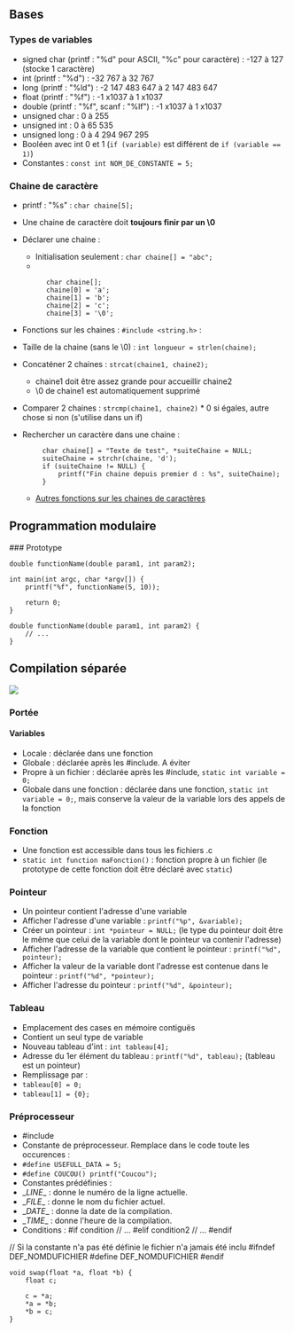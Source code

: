## Bases

### Types de variables

* signed char (printf : "%d" pour ASCII, "%c" pour caractère) : -127 à 127 (stocke 1 caractère)
* int (printf : "%d") : -32 767 à 32 767
* long (printf : "%ld") : -2 147 483 647 à 2 147 483 647
* float (printf : "%f") : -1 x1037 à 1 x1037
* double (printf : "%f", scanf : "%lf") : -1 x1037 à 1 x1037
* unsigned char : 0 à 255
* unsigned int : 0 à 65 535
* unsigned long : 0 à 4 294 967 295
* Booléen avec int 0 et 1 (`if (variable)` est différent de `if (variable == 1)`)
* Constantes : `const int NOM_DE_CONSTANTE = 5;`

### Chaine de caractère

* printf : "%s" : `char chaine[5];`
* Une chaine de caractère doit **toujours finir par un \0**
* Déclarer une chaine : 
  * Initialisation seulement : `char chaine[] = "abc";`
  *  

            char chaine[];
            chaine[0] = 'a';
            chaine[1] = 'b';
            chaine[2] = 'c';
            chaine[3] = '\0';

* Fonctions sur les chaines : `#include <string.h>` :
 * Taille de la chaine (sans le \0) : `int longueur = strlen(chaine);`
 * Concaténer 2 chaines : `strcat(chaine1, chaine2);`
    * chaine1 doit être assez grande pour accueillir chaine2
    * \0 de chaine1 est automatiquement supprimé
 * Comparer 2 chaines : `strcmp(chaine1, chaine2)`
        * 0 si égales, autre chose si non (s'utilise dans un if) 
 * Rechercher un caractère dans une chaine :
    
            char chaine[] = "Texte de test", *suiteChaine = NULL;              
            suiteChaine = strchr(chaine, 'd');                                
            if (suiteChaine != NULL) {
                printf("Fin chaine depuis premier d : %s", suiteChaine);
            }

   * [Autres fonctions sur les chaines de caractères](http://openclassrooms.com/courses/apprenez-a-programmer-en-c/les-chaines-de-caracteres)

## Programmation modulaire

### Prototype

    double functionName(double param1, int param2);

    int main(int argc, char *argv[]) {   
        printf("%f", functionName(5, 10));

        return 0;
    }

    double functionName(double param1, int param2) {
        // ...
    }


## Compilation séparée

![](http://uploads.siteduzero.com/files/175001_176000/175843.png)

### Portée

#### Variables

* Locale : déclarée dans une fonction
* Globale : déclarée après les #include. A éviter
* Propre à un fichier : déclarée après les #include, `static int variable = 0;`
* Globale dans une fonction : déclarée dans une fonction, `static int variable = 0;`, mais conserve la valeur de la variable lors des appels de la fonction

### Fonction

* Une fonction est accessible dans tous les fichiers .c
* `static int function maFonction()` : fonction propre à un fichier (le prototype de cette fonction doit être déclaré avec `static`)

### Pointeur

* Un pointeur contient l'adresse d'une variable
* Afficher l'adresse d'une variable : `printf("%p", &variable);`
* Créer un pointeur : `int *pointeur = NULL;` (le type du pointeur doit être le même que celui de la variable dont le pointeur va contenir l'adresse)
* Afficher l'adresse de la variable que contient le pointeur : `printf("%d", pointeur);`
* Afficher la valeur de la variable dont l'adresse est contenue dans le pointeur : `printf("%d", *pointeur);`
* Afficher l'adresse du pointeur : `printf("%d", &pointeur);`

### Tableau

* Emplacement des cases en mémoire contiguës
* Contient un seul type de variable
* Nouveau tableau d'int : `int tableau[4];`
* Adresse du 1er élément du tableau : `printf("%d", tableau);` (tableau est un pointeur)
* Remplissage par :
 * `tableau[0] = 0;`
 * `tableau[1] = {0};`

### Préprocesseur

* #include
* Constante de préprocesseur. Remplace dans le code toute les occurences :
 * `#define USEFULL_DATA = 5;`
 * `#define COUCOU() printf("Coucou");`
* Constantes prédéfinies :
 * \__LINE__ : donne le numéro de la ligne actuelle.
 * \__FILE__ : donne le nom du fichier actuel.
 * \__DATE__ : donne la date de la compilation.
 * \__TIME__ : donne l'heure de la compilation.
* Conditions :
 \#if condition
     // ...
#elif condition2
    // ...
#endif

// Si la constante n'a pas été définie le fichier n'a jamais été inclu
#ifndef DEF_NOMDUFICHIER
    #define DEF_NOMDUFICHIER
#endif



    void swap(float *a, float *b) {
        float c;

        c = *a;
        *a = *b;
        *b = c;
    }